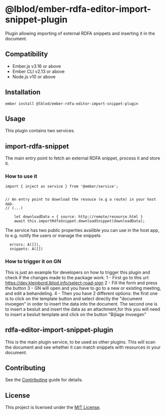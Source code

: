 @lblod/ember-rdfa-editor-import-snippet-plugin
==============================================================================
Plugin allowing importing of external RDFA snippets and inserting it in the document.

Compatibility
-------------------------------------------------------------------------------

* Ember.js v3.16 or above
* Ember CLI v2.13 or above
* Node.js v10 or above

Installation
-------------------------------------------------------------------------------
```
ember install @lblod/ember-rdfa-editor-import-snippet-plugin
```

Usage
-------------------------------------------------------------------------------
This plugin contains two services.

## import-rdfa-snippet

The main entry point to fetch an external RDFA snippet, process it and store it.

### How to use it
```
import { inject as service } from '@ember/service';


// An entry point to download the resouce (e.g a route) in your host app.
// (...)

    let downloadData = { source: http://remote/resource.html }
    await this.importRdfaSnippet.downloadSnippet(downloadData);
```

The service has two public properties availible you can use in the host app, to e.g. notify the users or manage the snippets
```
  errors: A([]),
  snippets: A([])
```

### How to trigger it on GN

This is just an example for developers on how to trigger this plugin and check if the changes made to the package work.
1 - First go to this url: https://dev.kleinbord.lblod.info/select-road-sign
2 - Fill the form and press the button
3 - GN will open and you have to go to a new or existing meeting, and edit a behandeling.
4 - Then you have 2 different options: the first one is to click on the template button and select directly the "document invoegen" in order to insert the data into the document. The second one is to insert a besluit and insert the data as an attachment,for this you will need to insert a besluit template and click on the button "Bijlage invoegen"

## rdfa-editor-import-snippet-plugin
This is the main plugin service, to be used as other plugins. This will scan the document and see whether it can match snippets with resources in your document.

Contributing
------------------------------------------------------------------------------

See the [Contributing](CONTRIBUTING.md) guide for details.


License
------------------------------------------------------------------------------

This project is licensed under the [MIT License](LICENSE.md).
